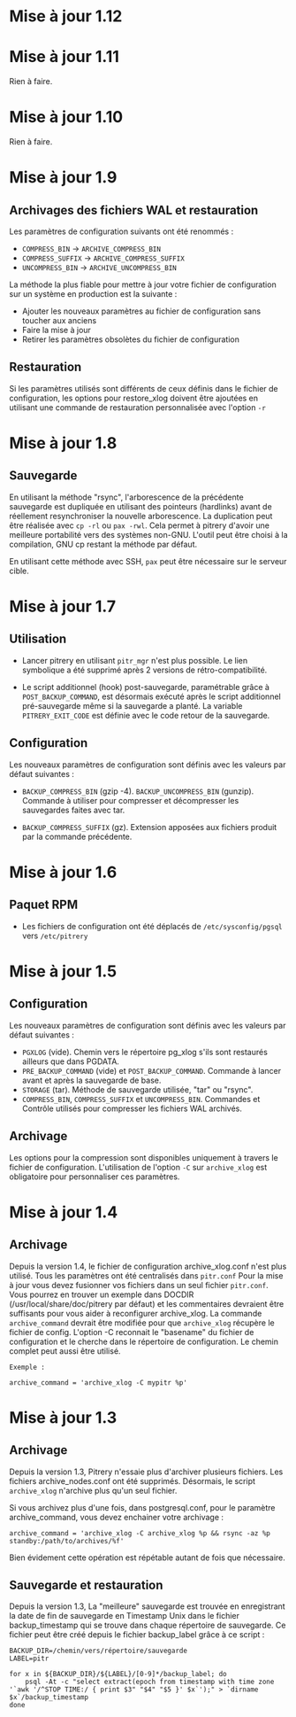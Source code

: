 Mise à jour 1.12
================



Mise à jour 1.11
================

Rien à faire.

Mise à jour 1.10
================

Rien à faire.

Mise à jour 1.9
================

Archivages des fichiers WAL et restauration
--------------------------------------------

Les paramètres de configuration suivants ont été renommés :

* `COMPRESS_BIN` -> `ARCHIVE_COMPRESS_BIN`
* `COMPRESS_SUFFIX` -> `ARCHIVE_COMPRESS_SUFFIX`
* `UNCOMPRESS_BIN` -> `ARCHIVE_UNCOMPRESS_BIN`

La méthode la plus fiable pour mettre à jour votre fichier de 
configuration sur un système en production est la suivante :

- Ajouter les nouveaux paramètres au fichier de configuration sans 
  toucher aux anciens
- Faire la mise à jour
- Retirer les paramètres obsolètes du fichier de configuration


Restauration
------------

Si les paramètres utilisés sont différents de ceux définis dans le 
fichier de configuration, les options pour restore_xlog doivent être 
ajoutées en utilisant une commande de restauration personnalisée avec
l'option `-r` 


Mise à jour 1.8
===============

Sauvegarde
----------

En utilisant la méthode "rsync", l'arborescence de la précédente 
sauvegarde est dupliquée en utilisant des pointeurs (hardlinks) avant de 
réellement resynchroniser la nouvelle arborescence.
La duplication peut être réalisée avec `cp -rl` ou `pax -rwl`. 
Cela permet à pitrery d'avoir une meilleure portabilité vers des systèmes
non-GNU.
L'outil peut être choisi à la compilation, GNU cp restant la méthode par 
défaut.

En utilisant cette méthode avec SSH, `pax` peut être nécessaire sur le 
serveur cible.


Mise à jour 1.7
===============

Utilisation
-----------

* Lancer pitrery en utilisant `pitr_mgr` n'est plus possible.
  Le lien symbolique a été supprimé après 2 versions de rétro-compatibilité.

* Le script additionnel (hook) post-sauvegarde, paramétrable grâce à 
  `POST_BACKUP_COMMAND`, est désormais exécuté après le script additionnel
  pré-sauvegarde même si la sauvegarde a planté. 
  La variable `PITRERY_EXIT_CODE` est définie avec le code retour de la 
  sauvegarde.
  
Configuration
-------------

Les nouveaux paramètres de configuration sont définis avec les valeurs 
par défaut suivantes :

* `BACKUP_COMPRESS_BIN` (gzip -4). `BACKUP_UNCOMPRESS_BIN`
  (gunzip). Commande à utiliser pour compresser et décompresser les 
  sauvegardes faites avec tar.
  
* `BACKUP_COMPRESS_SUFFIX` (gz). Extension apposées aux fichiers produit 
   par la commande précédente.


Mise à jour 1.6
==============

Paquet RPM
----------

* Les fichiers de configuration ont été déplacés de `/etc/sysconfig/pgsql`
  vers `/etc/pitrery` 
  

Mise à jour 1.5
==============

Configuration
-------------

Les nouveaux paramètres de configuration sont définis avec les valeurs 
par défaut suivantes :

* `PGXLOG` (vide). Chemin vers le répertoire pg_xlog s'ils sont restaurés
   ailleurs que dans PGDATA.
* `PRE_BACKUP_COMMAND` (vide) et `POST_BACKUP_COMMAND`. Commande à lancer
   avant et après la sauvegarde de base.
* `STORAGE` (tar). Méthode de sauvegarde utilisée, "tar" ou "rsync".
* `COMPRESS_BIN`, `COMPRESS_SUFFIX` et `UNCOMPRESS_BIN`. Commandes et 
   Contrôle utilisés pour compresser les fichiers WAL archivés.


Archivage
---------

Les options pour la compression sont disponibles uniquement à travers le 
fichier de configuration.
L'utilisation de l'option `-C` sur `archive_xlog` est obligatoire pour 
personnaliser ces paramètres.


Mise à jour 1.4
===============

Archivage
---------

Depuis la version 1.4, le fichier de configuration archive_xlog.conf 
n'est plus utilisé.
Tous les paramètres ont été centralisés dans `pitr.conf`
Pour la mise à jour vous devez fusionner vos fichiers dans un seul fichier
`pitr.conf`.
Vous pourrez en trouver un exemple dans DOCDIR 
(/usr/local/share/doc/pitrery par défaut) et les commentaires devraient 
être suffisants pour vous aider à reconfigurer archive_xlog.
La commande `archive_command` devrait être modifiée pour que `archive_xlog`
récupère le fichier de config.
L'option -C reconnait le "basename" du fichier de configuration et le 
cherche dans le répertoire de configuration. Le chemin complet peut aussi 
être utilisé.
	
	Exemple :

    archive_command = 'archive_xlog -C mypitr %p'

Mise à jour 1.3
================

Archivage
---------

Depuis la version 1.3, Pitrery n'essaie plus d'archiver plusieurs fichiers.
Les fichiers archive_nodes.conf ont été supprimés. Désormais, le script 
`archive_xlog` n'archive plus qu'un seul fichier.

Si vous archivez plus d'une fois, dans postgresql.conf, pour le paramètre
archive_command, vous devez enchainer votre archivage : 

    archive_command = 'archive_xlog -C archive_xlog %p && rsync -az %p standby:/path/to/archives/%f'

Bien évidement cette opération est répétable autant de fois que nécessaire.


Sauvegarde et restauration 
---------------------------

Depuis la version 1.3, La "meilleure" sauvegarde est trouvée
en enregistrant la date de fin de sauvegarde en Timestamp Unix
dans le fichier backup_timestamp qui se trouve dans chaque répertoire de 
sauvegarde.
Ce fichier peut être créé depuis le fichier backup_label grâce à ce script :

    BACKUP_DIR=/chemin/vers/répertoire/sauvegarde
    LABEL=pitr
    
    for x in ${BACKUP_DIR}/${LABEL}/[0-9]*/backup_label; do
        psql -At -c "select extract(epoch from timestamp with time zone '`awk '/^STOP TIME:/ { print $3" "$4" "$5 }' $x`');" > `dirname $x`/backup_timestamp
    done



